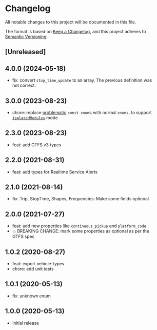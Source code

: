 # Changelog

All notable changes to this project will be documented in this file.

The format is based on [Keep a Changelog](https://keepachangelog.com/en/1.0.0/),
and this project adheres to [Semantic Versioning](https://semver.org/spec/v2.0.0.html).

## [Unreleased]

## 4.0.0 (2024-05-18)

- fix: convert `stop_time_update` to an array. The previous definition was not correct.

## 3.0.0 (2023-08-23)

- chore: replace [problematic](https://www.typescriptlang.org/docs/handbook/enums.html#const-enum-pitfalls) `const enum`s with normal `enums`, to support [`isolatedModules`](https://typescriptlang.org/tsconfig#isolatedModules) mode

## 2.3.0 (2023-08-23)

- feat: add GTFS v3 types

## 2.2.0 (2021-08-31)

- feat: add types for Realtime Service Alerts

## 2.1.0 (2021-08-14)

- fix: Trip, StopTime, Shapes, Frequencies: Make some fields optional

## 2.0.0 (2021-07-27)

- feat: add new properties like `continuous_pickup` and `platform_code`
- 💥 BREAKING CHANGE: mark some properties as optional as per the GTFS spec

## 1.0.2 (2020-08-27)

- feat: export vehicle-types
- chore: add unit tests

## 1.0.1 (2020-05-13)

- fix: unknown enum

## 1.0.0 (2020-05-13)

- Initial release
